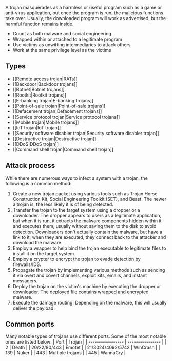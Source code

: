 A trojan masquerades as a harmless or useful program such as a game or anti-virus application, but once the program is run, the malicious functions take over. Usually, the downloaded program will work as advertised, but the harmful function remains inside.

- Count as both malware and social engineering.
- Wrapped within or attached to a legitimate program
- Use victims as unwitting intermediaries to attack others
- Work at the same privilege level as the victims

## Types
- [[Remote access trojan|RATs]]
- [[Backdoor|Backdoor trojans]]
- [[Botnet|Botnet trojans]]
- [[Rootkit|Rootkit trojans]]
- [[E-banking trojan|E-banking trojans]]
- [[Point-of-sale trojan|Point-of-sale trojans]]
- [[Defacement trojan|Defacement trojans]]
- [[Service protocol trojan|Service protocol trojans]]
- [[Mobile trojan|Mobile trojans]]
- [[IoT trojan|IoT trojan]]
- [[Security software disabler trojan|Security software disabler trojan]]
- [[Destructive trojan|Destructive trojan]]
- [[DDoS|DDoS trojan]]
- [[Command shell trojan|Command shell trojan]]

## Attack process
While there are numerous ways to infect a system with a trojan, the following is a common method:
1. Create a new trojan packet using various tools such as Trojan Horse Construction Kit, Social Engineering Toolkit (SET), and Beast. The newer a trojan is, the less likely it is of being detected.
2. Transfer the trojan to the target system using a dropper or a downloader. The dropper appears to users as a legitimate application, but when it is run, it extracts the malware components hidden within it and executes them, usually without saving them to the disk to avoid detection. Downloaders don't actually contain the malware, but have a link to it; when they are executed, they connect back to the attacker and download the malware.
3. Employ a wrapper to help bind the trojan executable to legitimate files to install it on the target system.
4. Employ a crypter to encrypt the trojan to evade detection by firewalls/IDS.
5. Propagate the trojan by implementing various methods such as sending it via overt and covert channels, exploit kits, emails, and instant messagers.
6. Deploy the trojan on the victim's machine by executing the dropper or downloader. The deployed file contains wrapped and encrypted malware.
7. Execute the damage routing. Depending on the malware, this will usually deliver the payload.


## Common ports
Many notable types of trojans use different ports. Some of the most notable ones are listed below:
| Port              | Trojan           |
| ----------------- | ---------------- |
| 2                 | Death            |
| 20/22/80/443      | Emotet           |
| 21/3024/4092/5742 | WinCrash         |
| 139               | Nuker            |
| 443               | Multiple trojans |
| 445               | WannaCry         |